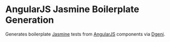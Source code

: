 # AngularJS Jasmine Boilerplate Generation

Generates boilerplate [Jasmine](http://jasmine.github.io/) tests from [AngularJS](https://angularjs.org/) components via [Dgeni](https://github.com/angular/dgeni).
